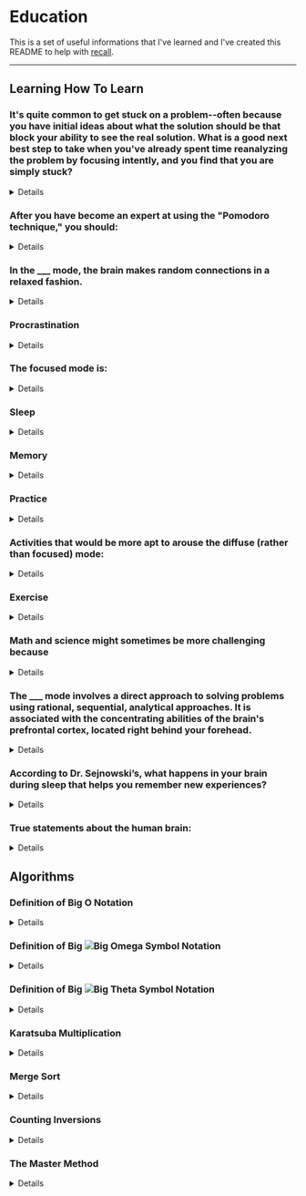 # Education
This is a set of useful informations that I've learned and I've created this README to help with [recall](https://en.wikipedia.org/wiki/Recall_(memory)).

---

## Learning How To Learn

### It's quite common to get stuck on a problem--often because you have initial ideas about what the solution should be that block your ability to see the real solution. What is a good next best step to take when you've already spent time reanalyzing the problem by focusing intently, and you find that you are simply stuck?
<details>

* Take a little break. You can focus on something different, or even just relax and not focus on anything at all, perhaps going out for a walk. 
* Taking a little break is a good idea. Taking your attention off of what you want to solve helps allow other neural modes to have access to the material. You won't be conscious of your brain continuing to work in the background on the problem--but it is!
</details>

### After you have become an expert at using the "Pomodoro technique," you should:
<details>

* Continue to use the "Pomodoro technique" when you have difficulty learning a subject or getting yourself motivated to get started on the task, but make sure to also take breaks in between your Pomodoro sessions. 
* The Pomodoro technique is a time-management, time-boxing technique in which the focused-learning mode is utilized on some task or logically related tasks for 25 minutes continuously, with zero interruptions. It helps you focus on learning, and when you break/reward yourself, it helps you internalize what you went through during the Pomodoro session.
</details>


### In the ___ mode, the brain makes random connections in a relaxed fashion.
<details>
diffuse


![Diffuse Mode Octopus](images/learning-how-to-learn/diffuse-mode-octopus.png)
![Diffuse Mode Pinball Machine](images/learning-how-to-learn/diffuse-mode.jpg)
</details>


### Procrastination
<details>

* When you don't want to work on something, a sense of neural discomfort arises. However, researchers have found that not long after you might start working on something that you find unpleasant, that neural discomfort disappears. So an important aspect of tackling procrastination is to just get yourself through that initial period of discomfort. The Pomodoro technique helps you do that.
* Everybody has some issues with procrastination.
* Even if you keep right on task by prioritizing and working on the most important things, you are still procrastinating on whatever you are not working on. But if you are properly prioritizing your work--and also allowing for a little relaxation time in your life!--your problems with procrastination can be minimized.
</details>


### The focused mode is:
<details>

* Ideas, concepts, and problem-solving techniques that are at least somewhat familiar to you--your previous knowledge lays a sort of underlying neural pathway that you tend to follow.
* A pinball machine that has bumpers which are very tightly grouped together, so the pinball (the thought) can't go very far without bumping into a bumper.


![Focused Mode Pinball Machine](images/learning-how-to-learn/focus-mode.jpg)
</details>


### Sleep
<details>

* Too little sleep over too long a time is associated with all sorts of nasty conditions, including headaches, depression, heart disease, diabetes, and just plain dying earlier.
* During sleep, your brain erases the less important parts of memories and simultaneously strengthens areas that you need or want to remember.
</details>


### Memory
<details>

* Repetition is needed so your metabolic vampires--natural dissipating processes--don't suck the memories away.
* Research has shown that if you try to glue things into your memory by repeating something twenty times in one evening, for example, it won't stick nearly as well as if you practice it the same number of times over several days.
* Long term memory is like a storage warehouse.
</details>


### Practice
<details>

* Practice helps make memories more permanent.
* Neurons become linked together through repeated use. The more abstract something is, the more important it is to PRACTICE in order to bring these ideas into reality for you.
</details>


### Activities that would be more apt to arouse the diffuse (rather than focused) mode:
<details>

* Go for a walk.
* Getting some form of exercise while not concentrating on anything in particular.
* Take a shower.
</details>


### Exercise
<details>

* Helps improve your ability to learn and remember.
* Research is showing that exercise seems to be just as important as an enriched environment in allowing the brain to grow new neurons and remain healthy.
</details>


### Math and science might sometimes be more challenging because
<details>

* Math is not so directly related to emotions that we can feel.
* Math and science often involves more abstract, rather than concrete, ideas.
* In math and science, it's sometimes difficult to find analogous real-world concepts to point to--the abstract nature of a `+` symbol, for example, isn't like the word cow, which involves an animal you can directly point to.
</details>


### The ___ mode involves a direct approach to solving problems using rational, sequential, analytical approaches. It is associated with the concentrating abilities of the brain's prefrontal cortex, located right behind your forehead.
<details>
Focused


![Focused Mode Prefrontal Cortex](images/learning-how-to-learn/focused-mode-prefrontal-cortex.png)
</details>


### According to Dr. Sejnowski’s, what happens in your brain during sleep that helps you remember new experiences?
<details>Your brain forms new synapses.</details>


### True statements about the human brain:
<details>

* Sleeping helps the brain form new synapses (neural connections).
* Brain connectivity is dynamic (that is, it changes), not static.
</details>


## Algorithms

### Definition of Big O Notation
<details>

Let `T(n)` be a function on `n = 1, 2, 3,...`. Then `T(n) = O(f(n))` if and only if there exist constant `c, n_0 > 0` such that `T(n) <= cf(n)`. For all `n >= n_0`.
</details>


### Definition of Big ![Big Omega Symbol][big_omega] Notation
<details>

Let `T(n)` be a function on `n = 1, 2, 3,...`. Then ![tn_omega_fn][tn_omega_fn] if and only if there exist constant `c, n_0 > 0` such that `T(n) >= cf(n)`. For all `n >= n_0`.

[tn_omega_fn]: https://render.githubusercontent.com/render/math?math=T(n)%20=%20\Omega(f(n))
[big_omega]: https://render.githubusercontent.com/render/math?math=\Omega
</details>


### Definition of Big ![Big Theta Symbol][big_theta] Notation
<details>

Let `T(n)` be a function on `n = 1, 2, 3,...`. Then ![tn_theta_fn][tn_theta_fn] if and only if ![tn_omega_fn] and `T(n) = O(f(n))`.

[tn_theta_fn]: https://render.githubusercontent.com/render/math?math=T(n)%20=%20\Theta(f(n))
[big_theta]: https://render.githubusercontent.com/render/math?math=\Theta
</details>


### Karatsuba Multiplication
<details>

Karatsuba Mutiplication is a recursive algorithm for multiplying two `n` digit numbers.

* Time Complexity: `O(n^(log_2(3)))` which is approximately `O(n^1.59)`
* Space Complexity: `O(n)`


```
// x = 10^(n/2) * a + b
// y = 10^(n/2) * c + d
// x * y = 10^n * a * c  + 10^(n/2) * (a * d + b * c) + (b * d)
// 1. Recursively compute ac
// 2. Recursively compute bd
// 3. Recursively compute (a + b)(c + d) = ac + bd + ad + bc
// Gauss' Trick: (3) - (1) - (2) = ad + bc
// Upshot: Only need three recursive multiplications (and some additions)
def karatsuba(x, y) {
    if (x < 10 && y < 10) {
        return x * y
    }

    // calculate the size of the input (the number of digits)
    n = min(size_base10(x), size_base10(y))
    nHalf = n / 2

    // split the digits in the middle
    xHigh, xLow = split_at(x, nHalf)
    yHigh, yLow = split_at(y, nHalf)

    // 3 calls made to numbers that are approximately half the size
    z0 = karatsuba(xLow, yLow)
    z1 = karatsuba((xLow + xHigh), (yLow + yHigh))
    z2 = karatsuba(xHigh, yHigh)

    return (z2 * 10^(nHalf * 2)) + ((z1 - z2 - z0) * 10^nHalf) + z0
}
```

*Here is the [implementation](../algorithms-data-structures/karatsuba-multiplication/Karatsuba.java)*
</details>


### Merge Sort
<details>

[Merge sort](https://en.wikipedia.org/wiki/Merge_sort) is a [divide and conquer](https://en.wikipedia.org/wiki/Divide-and-conquer_algorithm) that sorts an array of `n` numbers.

* Time Complexity: `O(nlogn)`
* Space Complexity: `O(n)`


```
/**                                                                                                                             
 * Given the array of integers, sort them in ascending order.                                                                   
 * @param nums - The list of numbers                                                                                            
 * @param left - The start index                                                                                                
 * @param right - The end index                                                                                                 
 */                                                                                                                             
private static void mergeSort(int[] nums, int left, int right) {                                                                
  if (left >= right) {
      return;
  }

  // Get the middle index between [left, right] using bit shift to prevent overflow
  int mid = left + ((right - left) >> 1);

  mergeSort(nums, left, mid);
  mergeSort(nums, mid + 1, right);

  // merge the left and right in sorted order
  int[] sorted = new int[right - left + 1];

  int sortedIndex = 0;
  int leftIndex = left;
  int rightIndex = mid + 1;

  while (leftIndex <= mid && rightIndex <= right) {
      if (nums[leftIndex] < nums[rightIndex]) {
      sorted[sortedIndex] = nums[leftIndex++];
      } else {
      sorted[sortedIndex] = nums[rightIndex++];
      }
      sortedIndex += 1;
  }

  // copy the rest of elements into the sorted array
  while (leftIndex <= mid) sorted[sortedIndex++] = nums[leftIndex++];
  while (rightIndex <= right) sorted[sortedIndex++] = nums[rightIndex++];

  // sort the original nums array
  for (int i = 0; i < sorted.length; i++) {
      nums[left + i] = sorted[i];
  }
}
```

*Here is the [implementation](../algorithms-data-structures/merge-sort/MergeSort.java)*
</details>

### Counting Inversions
<details>

Counting inversions is a problem of counting the number of pairs of indices `(i, j)` in an array `nums` where `i < j` and `nums[i] > nums[j]`.

* Input: Array `nums` containing the numbers `1, 2, 3,..., n` in some arbitrary order
* Output: Number of inversions = number of pairs `(i, j)` of array indices with `i < j` and `nums[i] > nums[j]`.

Turns out we could use a [divide and conquer](https://en.wikipedia.org/wiki/Divide-and-conquer_algorithm) algorithm similar to merge sort to help us solve this problem.

![Counting Inverions Using Merge Sort](images/algorithms/counting-inversions.png)

* Time Complexity: `O(nlogn)`
* Space Complexity: `O(n)`

```
/**                                                                                                                             
 * Given the array of integers, count the number of inversions in this array between the indices [left, right].                 
 * https://en.wikipedia.org/wiki/Inversion_(discrete_mathematics)                                                               
 * @param nums - The list of numbers                                                                                            
 * @param left - The start index                                                                                                
 * @param right - The end index                                                                                                 
 * @return int - The number of inversions                                                                                       
 */                                                                                                                             
private static long countInversions(int[] nums, int left, int right) {                                                          
  if (left >= right) {                                                                                                          
    return 0;                                                                                                                   
  }                                                                                                                             
                                                                                                                                
  // Get the middle index between [left, right] using bit shift to prevent overflow                                             
  int mid = left + ((right - left) >> 1);                                                                                       
                                                                                                                                
  long leftInversions = countInversions(nums, left, mid);                                                                       
  long rightInversions = countInversions(nums, mid + 1, right);                                                                 
                                                                                                                                
  // merge the left and right in sorted order while counting the inversions                                                     
  int[] sorted = new int[right - left + 1];                                                                                     
                                                                                                                                
  long numInversions = leftInversions + rightInversions;                                                                        
  int sortedIndex = 0;                                                                                                          
  int leftIndex = left;                                                                                                         
  int rightIndex = mid + 1;                                                                                                     
                                                                                                                                
  while (leftIndex <= mid && rightIndex <= right) {                                                                             
    if (nums[leftIndex] < nums[rightIndex]) {                                                                                   
      sorted[sortedIndex] = nums[leftIndex++];                                                                                  
    } else {                                                                                                                    
      sorted[sortedIndex] = nums[rightIndex++];                                                                                 
      numInversions += (mid - leftIndex + 1);                                                                                   
    }                                                                                                                           
    sortedIndex += 1;                                                                                                           
  }                                                                                                                             
                                                                                                                                
  // copy the rest of elements into the sorted array                                                                            
  while (leftIndex <= mid) sorted[sortedIndex++] = nums[leftIndex++];                                                           
  while (rightIndex <= right) sorted[sortedIndex++] = nums[rightIndex++];                                                       
                                                                                                                                
  // sort the original nums array
  for (int i = 0; i < sorted.length; i++) {
    nums[left + i] = sorted[i];
  }

  return numInversions;
}
```

*Here is the [implementation](../algorithms-data-structures/counting-inversions/CountingInversions.java)*
</details>


### The Master Method
<details>

The [master method](https://en.wikipedia.org/wiki/Master_theorem_(analysis_of_algorithms)) provides an asymptotic analysis (using `Big O Notation`) for recurrence relations of types that occur in the analysis of many deivide and conquer algorithms.

* Cool Feature: A "black box" for solving recurrences.
* Assumption: All subproblems have equal size.

#### Recurrence Format
1. Base Case: `T(n)` <= some constant for all sufficiently small `n`
2. For all larger `n`: `T(n) <= a * T(n/b) + O(n^d)`

Where
* `a` = number of recursive calls (`>= 1`)
* `b` = input size shrinkage factor (`> 1`)
* `d` = exponent in the running time of the "combine step" (`>= 0`)

*[a, b, d, are **independent** of n]*

#### The Theorem
`T(n)` is one of:

1. `O(n^d * logn)`                  **if a = b^d (root heavy)**
2. `O(n^d)`                         **if a < b^d**
3. `O(n^log_b(a)) = O(a^log_b(n))`  **if a > b^d (leaves heavy)**

*Note: In case 3 the base of the logarithm matters!*
</details>